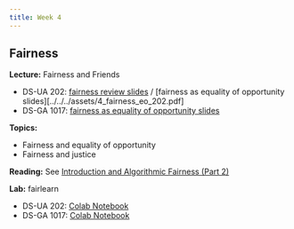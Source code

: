 ```yaml
---
title: Week 4
---
```


## Fairness

**Lecture:** Fairness and Friends

* DS-UA 202: [fairness review slides](../../../assets/4_fairness_review_202.pdf) / [fairness as equality of opportunity slides][../../../assets/4_fairness_eo_202.pdf]
* DS-GA 1017: [fairness as equality of opportunity slides](../../../assets/4_Fairness_1017.pdf)

**Topics:**

* Fairness and equality of opportunity
* Fairness and justice

**Reading:** See [Introduction and Algorithmic Fairness (Part 2)](../../../assets/fairness_reader_weeks3&4.pdf)

**Lab:** fairlearn

* DS-UA 202: [Colab Notebook](https://colab.research.google.com/drive/1_cKmYBThdBUUpeS0YIU6Hld9azqk6k_L#scrollTo=9Ws1B9ibP-yT)
* DS-GA 1017: [Colab Notebook](https://colab.research.google.com/drive/1fnZUIxV-1WB_elM73H2KoibRL5LhfvFF?usp=sharing)
